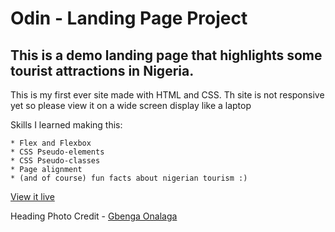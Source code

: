 # Odin - Landing Page Project
## This is a demo landing page that highlights some tourist attractions in Nigeria.
This is my first ever site made with HTML and CSS. Th site is not responsive yet so please view it on a wide screen display like a laptop

Skills I learned making this:

	* Flex and Flexbox
	* CSS Pseudo-elements
	* CSS Pseudo-classes
	* Page alignment
	* (and of course) fun facts about nigerian tourism :)

[View it live](https://ephraim69.github.io/attractions/)

Heading Photo Credit - [Gbenga Onalaga](https://unsplash.com/@onalaja_)
